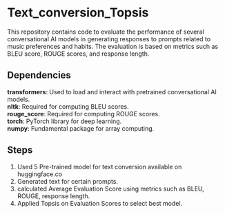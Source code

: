 # Text_conversion_Topsis

This repository contains code to evaluate the performance of several conversational AI models in generating responses to prompts related to music preferences and habits. The evaluation is based on metrics such as BLEU score, ROUGE scores, and response length.  

## Dependencies  
**transformers**: Used to load and interact with pretrained conversational AI models.  
**nltk**: Required for computing BLEU scores.  
**rouge_score**: Required for computing ROUGE scores.  
**torch**: PyTorch library for deep learning.  
**numpy**: Fundamental package for array computing.  

## Steps
  1. Used 5 Pre-trained model for text conversion available on huggingface.co
  2. Generated text for certain prompts.
  3. calculated Average Evaluation Score using metrics such as BLEU, ROUGE, response length.
  4. Applied Topsis on Evaluation Scores to select best model.
